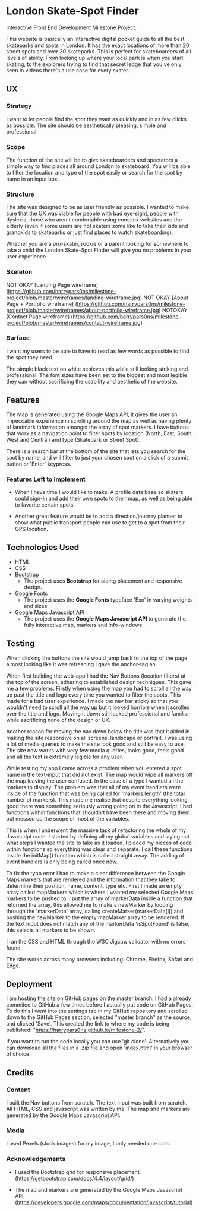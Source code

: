 # London Skate-Spot Finder

Interactive Front End Development Milestone Project.

This website is basically an interactive digital pocket guide to all the best skateparks and spots in London. It has the exact locations of more than 20 street spots and over 30 skateparks. This is perfect for skateboarders of all levels of ability.
From looking up where your local park is when you start skating, to the explorers trying to find that secret ledge that you've only seen in videos there's a use case for every skater.


## UX

### Strategy

I want to let people find the spot they want as quickly and in as few clicks as possible. The site should be aesthetically pleasing, simple and professional.

### Scope

The function of the site will be to give skateboarders and spectators a simple way to find places all around London to skateboard. You will be able to filter the location and type of the spot easily or search for the spot by name in an input box.

### Structure

The site was designed to be as user friendly as possible. I wanted to make sure that the UX was viable for people with bad eye-sight, people with dyslexia,
those who aren't comfortable using complex websites and the elderly (even if some users are not skaters some like to take their kids and grandkids to skateparks or just find places to watch skateboarding).

Whether you are a pro-skater, rookie or a parent looking for somewhere to take a child the London Skate-Spot Finder will give you no problems in your user experience.

### Skeleton
NOT OKAY
[Landing Page wireframe]  (https://github.com/harrypars0ns/milestone-project/blob/master/wireframes/landing-wireframe.jpg)
NOT OKAY
[About Page + Portfolio wireframe]  (https://github.com/harrypars0ns/milestone-project/blob/master/wireframes/about-portfolio-wireframe.jpg)
NOTOKAY
[Contact Page wireframe]  (https://github.com/harrypars0ns/milestone-project/blob/master/wireframes/contact-wireframe.jpg)

### Surface
 
I want my users to be able to have to read as few words as possible to find the spot they need. 

The simple black text on white achieves this while still looking striking and professional.
The font sizes have been set to the biggest and most legible they can without sacrificing the usability and aesthetic of the website.

## Features

The Map is generated using the Google Maps API, it gives the user an impeccable experience in scrolling around the map
as well as having plenty of landmark information amongst the array of spot markers. I have buttons that work as a navigation point to filter spots by location (North, East, South, West and Central) and type (Skatepark or Street Spot).

There is a search bar at the bottom of the site that lets you search for the spot by name, and will filter to just your chosen spot on a click of a submit button or 'Enter' keypress. 

### Features Left to Implement

- When I have time I would like to make: A profile data base so skaters could sign-in and add their own spots to their map, as well as being able to favorite certain spots.

- Another great feature would be to add a direction/journey planner to show what public transport people can use to get to a spot from their GPS location.


## Technologies Used

- HTML
- CSS
- [Bootstrap](https://getbootstrap.com/)
    - The project uses **Bootstrap** for aiding placement and responsive design.
- [Google Fonts](https://fonts.google.com/)
    - The project uses the **Google Fonts** typeface 'Exo' in varying weights and sizes.
- [Google Maps Javascript API](https://developers.google.com/maps/documentation/javascript/tutorial)
    - The project uses the **Google Maps Javascript API** to generate the fully interactive map, markers and info-windows.

## Testing
 
When clicking the buttons the site would jump back to the top of the page almost looking like it was refreshing
I gave the anchor-tag an 

When first building the web-app I had the Nav Buttons (location filters) at the top of the screen, 
adhering to established design techniques. This gave me a few problems. Firstly when using the map you had to 
scroll all the way up past the title and logo every time you wanted to filter the spots. This made for a bad user experience.
I made the nav bar sticky so that you wouldn't need to scroll all the way up but it looked horrible when it scrolled over the title and logo.
Moving it down still looked professional and familiar while sacrificing none of the design or UX. 

Another reason for moving the nav down below the title was that it aided in making the site responsive on all screens, landscape or portrait. 
I was using a lot of media queries to make the site look good and still be easy to use. The site now works with 
very few media queries, looks good, feels good and all the text is extremely legible for any user.

While testing my app I came across a problem when you entered a spot name in the text-input that did not exist.
The map would wipe all markers off the map leaving the user confused. In the case of a typo I wanted all the markers to display.
The problem was that all of my event handlers were inside of the function that was being called for 'markers.length' (the total number of markers).
This made me realise that despite everything looking good there was something seriously wrong going on in the Javascript.
I had functions within functions that shouldn't have been there and moving them out messed up the scope of most of the variables.

This is when I underwent the massive task of refactoring the whole of my Javascript code. I started by defining all my global variables
and laying out what steps I wanted the site to take as it loaded. I placed my pieces of code within functions so everything was clear and separate.
I call these functions inside the initMap() function which is called straight away. The adding of event handlers is only being called once now. 

To fix the typo error I had to make a clear difference between the Google Maps markers that are rendered and the information that they
take to determine their position, name, content, type etc. First I made an empty array called mapMarkers which is where I wanted my selected Google Maps markers to be pushed to.
I put the array of markerData inside a function that returned the array, this allowed me to make a newMarker
by looping through the 'markerData' array, calling createMarker(markerData[i]) and pushing the newMarker to the empty mapMarker array to be rendered. 
If the text input does not match any of the markerData 'isSpotFound' is false, this selects all markers to be shown.

I ran the CSS and HTML through the W3C Jigsaw validator with no errors found.

The site works across many browsers including: Chrome, Firefox, Safari and Edge.


## Deployment

I am hosting the site on GitHub pages on the master branch. I had a already commited to GitHub a few times before 
I actually put code on GitHub Pages. To do this I went into the settings tab in my GitHub repository and scrolled 
down to the GitHub Pages section, selected "master branch" as the source, and clicked 'Save'. 
This created the link to where my code is being published: "https://harrypars0ns.github.io/milestone-2/".  

If you want to run the code locally you can use 'git clone'. Alternatively you 
can download all the files in a .zip file and open 'index.html' in your browser of choice.


## Credits

### Content

I built the Nav buttons from scratch. The text input was built from scratch. All HTML, CSS and javascript was written by me. 
The map and markers are generated by the Google Maps Javascript API. 


### Media
I used Pexels (stock images) for my image, I only needed one icon.

### Acknowledgements

- I used the Bootstrap grid for responsive placement. (https://getbootstrap.com/docs/4.4/layout/grid/)

- The map and markers are generated by the Google Maps Javascript API. (https://developers.google.com/maps/documentation/javascript/tutorial)

 


